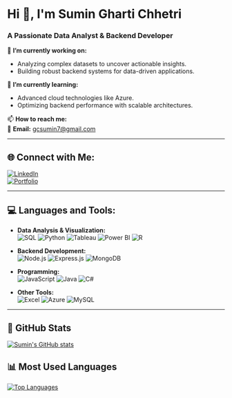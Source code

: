 # Hi 👋, I'm Sumin Gharti Chhetri  
### A Passionate Data Analyst & Backend Developer  

🔭 **I’m currently working on:**  
- Analyzing complex datasets to uncover actionable insights.  
- Building robust backend systems for data-driven applications.  

🌱 **I’m currently learning:**  
- Advanced cloud technologies like Azure.  
- Optimizing backend performance with scalable architectures.  

📫 **How to reach me:**  
📧 **Email:** gcsumin7@gmail.com  

---

## 🌐 Connect with Me:  

[![LinkedIn](https://img.shields.io/badge/LinkedIn-0077B5?style=for-the-badge&logo=linkedin&logoColor=white)](https://www.linkedin.com/in/sumin-gharti-chhetri-4a88302b2/)  
[![Portfolio](https://img.shields.io/badge/Portfolio-000?style=for-the-badge&logo=About.me&logoColor=white)](https://github.com/SuminChhetri)  

---

## 💻 Languages and Tools:  

- **Data Analysis & Visualization:**  
  ![SQL](https://img.shields.io/badge/SQL-336791?style=for-the-badge&logo=postgresql&logoColor=white)  ![Python](https://img.shields.io/badge/Python-3776AB?style=for-the-badge&logo=python&logoColor=white)  ![Tableau](https://img.shields.io/badge/Tableau-E97627?style=for-the-badge&logo=Tableau&logoColor=white)  ![Power BI](https://img.shields.io/badge/Power_BI-F2C811?style=for-the-badge&logo=Power%20BI&logoColor=white)  ![R](https://img.shields.io/badge/R-276DC3?style=for-the-badge&logo=R&logoColor=white)  

- **Backend Development:**  
  ![Node.js](https://img.shields.io/badge/Node.js-43853D?style=for-the-badge&logo=Node.js&logoColor=white)  ![Express.js](https://img.shields.io/badge/Express.js-404D59?style=for-the-badge) ![MongoDB](https://img.shields.io/badge/MongoDB-4EA94B?style=for-the-badge&logo=MongoDB&logoColor=white)  

- **Programming:**  
  ![JavaScript](https://img.shields.io/badge/JavaScript-F7DF1E?style=for-the-badge&logo=JavaScript&logoColor=black) ![Java](https://img.shields.io/badge/Java-ED8B00?style=for-the-badge&logo=java&logoColor=white) ![C#](https://img.shields.io/badge/C%23-239120?style=for-the-badge&logo=C-Sharp&logoColor=white)  

- **Other Tools:**  
  ![Excel](https://img.shields.io/badge/Excel-217346?style=for-the-badge&logo=Microsoft%20Excel&logoColor=white) ![Azure](https://img.shields.io/badge/Azure-0089D6?style=for-the-badge&logo=Microsoft-Azure&logoColor=white) ![MySQL](https://img.shields.io/badge/MySQL-4479A1?style=for-the-badge&logo=MySQL&logoColor=white)  

---
## 🚀 GitHub Stats

[![Sumin's GitHub stats](https://github-readme-stats.vercel.app/api?username=SuminChhetri&show_icons=true&theme=radical)](https://github.com/SuminChhetri)

## 📊 Most Used Languages

[![Top Languages](https://github-readme-stats.vercel.app/api/top-langs/?username=SuminChhetri&langs_count=10&theme=radical)](https://github.com/SuminChhetri)


